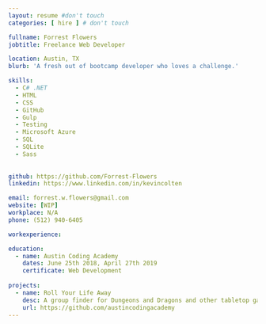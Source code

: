 ```yaml
---
layout: resume #don't touch
categories: [ hire ] # don't touch

fullname: Forrest Flowers
jobtitle: Freelance Web Developer

location: Austin, TX
blurb: 'A fresh out of bootcamp developer who loves a challenge.'

skills:
  - C# .NET
  - HTML
  - CSS
  - GitHub
  - Gulp
  - Testing
  - Microsoft Azure
  - SQL
  - SQLite
  - Sass
  
  
github: https://github.com/Forrest-Flowers
linkedin: https://www.linkedin.com/in/kevincolten

email: forrest.w.flowers@gmail.com
website: [WIP]
workplace: N/A
phone: (512) 940-6405

workexperience:

education:
  - name: Austin Coding Academy
    dates: June 25th 2018, April 27th 2019
    certificate: Web Development
    
projects:
  - name: Roll Your Life Away
    desc: A group finder for Dungeons and Dragons and other tabletop games.
    url: https://github.com/austincodingacademy
---
```

